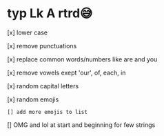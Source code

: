 # typ Lk A rtrd😅

[x]	lower case

[x] remove punctuations

[x]	replace common words/numbers like are and you

[x]	remove vowels exept 'our', of, each, in

[x]	random capital letters

[x]	random emojis

	[] add more emojis to list
	
[]	OMG and lol at start and beginning for few strings